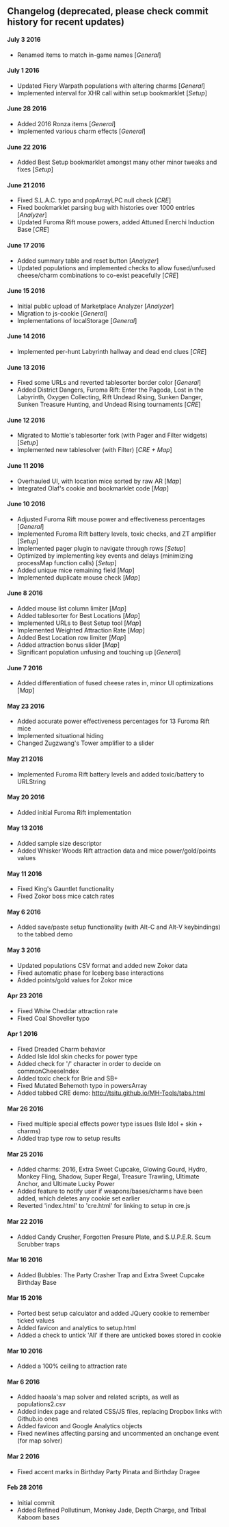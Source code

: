 ## Changelog (deprecated, please check commit history for recent updates)

#### July 3 2016
* Renamed items to match in-game names \[*General*\]

#### July 1 2016
* Updated Fiery Warpath populations with altering charms \[*General*\]
* Implemented interval for XHR call within setup bookmarklet \[*Setup*\]

#### June 28 2016
* Added 2016 Ronza items \[*General*\]
* Implemented various charm effects \[*General*\]

#### June 22 2016
* Added Best Setup bookmarklet amongst many other minor tweaks and fixes \[*Setup*\]

#### June 21 2016
* Fixed S.L.A.C. typo and popArrayLPC null check \[*CRE*\]
* Fixed bookmarklet parsing bug with histories over 1000 entries \[*Analyzer*\]
* Updated Furoma Rift mouse powers, added Attuned Enerchi Induction Base \[*CRE*\]

#### June 17 2016
* Added summary table and reset button \[*Analyzer*\]
* Updated populations and implemented checks to allow fused/unfused cheese/charm combinations to co-exist peacefully \[*CRE*\]

#### June 15 2016
* Initial public upload of Marketplace Analyzer \[*Analyzer*\]
* Migration to js-cookie \[*General*\]
* Implementations of localStorage \[*General*\]

#### June 14 2016
* Implemented per-hunt Labyrinth hallway and dead end clues \[*CRE*\]

#### June 13 2016
* Fixed some URLs and reverted tablesorter border color \[*General*\]
* Added District Dangers, Furoma Rift: Enter the Pagoda, Lost in the Labyrinth, Oxygen Collecting, Rift Undead Rising, Sunken Danger, Sunken Treasure Hunting, and Undead Rising tournaments \[*CRE*\]

#### June 12 2016
* Migrated to Mottie's tablesorter fork (with Pager and Filter widgets) \[*Setup*\]
* Implemented new tablesolver (with Filter) \[*CRE + Map*\]

#### June 11 2016
* Overhauled UI, with location mice sorted by raw AR \[*Map*\]
* Integrated Olaf's cookie and bookmarklet code \[*Map*\]

#### June 10 2016
* Adjusted Furoma Rift mouse power and effectiveness percentages \[*General*\]
* Implemented Furoma Rift battery levels, toxic checks, and ZT amplifier \[*Setup*\]
* Implemented pager plugin to navigate through rows \[*Setup*\]
* Optimized by implementing key events and delays (minimizing processMap function calls) \[*Setup*\]
* Added unique mice remaining field \[*Map*\]
* Implemented duplicate mouse check \[*Map*\]

#### June 8 2016
* Added mouse list column limiter \[*Map*\]
* Added tablesorter for Best Locations \[*Map*\]
* Implemented URLs to Best Setup tool \[*Map*\]
* Implemented Weighted Attraction Rate \[*Map*\]
* Added Best Location row limiter \[*Map*\]
* Added attraction bonus slider \[*Map*\]
* Significant population unfusing and touching up \[*General*\]

#### June 7 2016
* Added differentiation of fused cheese rates in, minor UI optimizations \[*Map*\]

#### May 23 2016
* Added accurate power effectiveness percentages for 13 Furoma Rift mice
* Implemented situational <tr> hiding
* Changed Zugzwang's Tower amplifier to a slider

#### May 21 2016
* Implemented Furoma Rift battery levels and added toxic/battery to URLString

#### May 20 2016
* Added initial Furoma Rift implementation

#### May 13 2016
* Added sample size descriptor
* Added Whisker Woods Rift attraction data and mice power/gold/points values

#### May 11 2016
* Fixed King's Gauntlet functionality
* Fixed Zokor boss mice catch rates

#### May 6 2016
* Added save/paste setup functionality (with Alt-C and Alt-V keybindings) to the tabbed demo

#### May 3 2016
* Updated populations CSV format and added new Zokor data
* Fixed automatic phase for Iceberg base interactions
* Added points/gold values for Zokor mice

#### Apr 23 2016
* Fixed White Cheddar attraction rate
* Fixed Coal Shoveller typo

#### Apr 1 2016
* Fixed Dreaded Charm behavior
* Added Isle Idol skin checks for power type
* Added check for '/' character in order to decide on commonCheeseIndex
* Added toxic check for Brie and SB+
* Fixed Mutated Behemoth typo in powersArray
* Added tabbed CRE demo: http://tsitu.github.io/MH-Tools/tabs.html

#### Mar 26 2016
* Fixed multiple special effects power type issues (Isle Idol + skin + charms)
* Added trap type row to setup results

#### Mar 25 2016
* Added charms: 2016, Extra Sweet Cupcake, Glowing Gourd, Hydro, Monkey Fling, Shadow, Super Regal, Treasure Trawling, Ultimate Anchor, and Ultimate Lucky Power
* Added feature to notify user if weapons/bases/charms have been added, which deletes any cookie set earlier
* Reverted 'index.html' to 'cre.html' for linking to setup in cre.js

#### Mar 22 2016
* Added Candy Crusher, Forgotten Presure Plate, and S.U.P.E.R. Scum Scrubber traps

#### Mar 16 2016
* Added Bubbles: The Party Crasher Trap and Extra Sweet Cupcake Birthday Base

#### Mar 15 2016
* Ported best setup calculator and added JQuery cookie to remember ticked values
* Added favicon and analytics to setup.html
* Added a check to untick 'All' if there are unticked boxes stored in cookie

#### Mar 10 2016
* Added a 100% ceiling to attraction rate

#### Mar 6 2016
* Added haoala's map solver and related scripts, as well as populations2.csv
* Added index page and related CSS/JS files, replacing Dropbox links with Github.io ones
* Added favicon and Google Analytics objects
* Fixed newlines affecting parsing and uncommented an onchange event (for map solver)

#### Mar 2 2016
* Fixed accent marks in Birthday Party Pinata and Birthday Dragee

#### Feb 28 2016
* Initial commit
* Added Refined Pollutinum, Monkey Jade, Depth Charge, and Tribal Kaboom bases